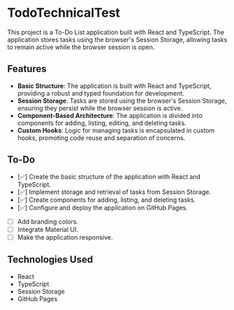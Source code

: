 # TodoTechnicalTest

This project is a To-Do List application built with React and TypeScript. The application stores tasks using the browser's Session Storage, allowing tasks to remain active while the browser session is open.

## Features

- **Basic Structure**: The application is built with React and TypeScript, providing a robust and typed foundation for development.
- **Session Storage**: Tasks are stored using the browser's Session Storage, ensuring they persist while the browser session is active.
- **Component-Based Architecture**: The application is divided into components for adding, listing, editing, and deleting tasks.
- **Custom Hooks**: Logic for managing tasks is encapsulated in custom hooks, promoting code reuse and separation of concerns.


## To-Do

- [✅] Create the basic structure of the application with React and TypeScript.
- [✅] Implement storage and retrieval of tasks from Session Storage.
- [✅] Create components for adding, listing, and deleting tasks.
- [✅] Configure and deploy the application on GitHub Pages.
- [ ] Add branding colors.
- [ ] Integrate Material UI.
- [ ] Make the application responsive.

## Technologies Used

- React
- TypeScript
- Session Storage
- GitHub Pages